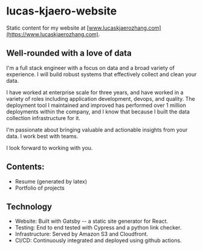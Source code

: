 # lucas-kjaero-website
Static content for my website at [www.lucaskjaerozhang.com](https://www.lucaskjaerozhang.com).

## Well-rounded with a love of data

I'm a full stack engineer with a focus on data and a broad variety of experience. I will build robust systems that effectively collect and clean your data.

I have worked at enterprise scale for three years, and have worked in a variety of roles including application development, devops, and quality. The deployment tool I maintained and improved has performed over 1 million deployments within the company, and I know that because I built the data collection infrastructure for it.

I'm passionate about bringing valuable and actionable insights from your data. I work best with teams.

I look forward to working with you.

## Contents:
-   Resume (generated by latex)
-   Portfolio of projects

## Technology
-   Website: Built with Gatsby -- a static site generator for React.
-   Testing: End to end tested with Cypress and a python link checker.
-   Infrastructure: Served by Amazon S3 and Cloudfront.
-   CI/CD: Continuously integrated and deployed using github actions.
